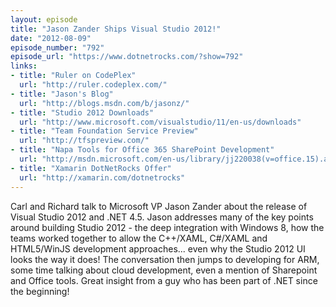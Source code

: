 ```yaml
---
layout: episode
title: "Jason Zander Ships Visual Studio 2012!"
date: "2012-08-09"
episode_number: "792"
episode_url: "https://www.dotnetrocks.com/?show=792"
links:
- title: "Ruler on CodePlex"
  url: "http://ruler.codeplex.com/"
- title: "Jason's Blog"
  url: "http://blogs.msdn.com/b/jasonz/"
- title: "Studio 2012 Downloads"
  url: "http://www.microsoft.com/visualstudio/11/en-us/downloads"
- title: "Team Foundation Service Preview"
  url: "http://tfspreview.com/"
- title: "Napa Tools for Office 365 SharePoint Development"
  url: "http://msdn.microsoft.com/en-us/library/jj220038(v=office.15).aspx"
- title: "Xamarin DotNetRocks Offer"
  url: "http://xamarin.com/dotnetrocks"
---
```


Carl and Richard talk to Microsoft VP Jason Zander about the release of Visual Studio 2012 and .NET 4.5. Jason addresses many of the key points around building Studio 2012 - the deep integration with Windows 8, how the teams worked together to allow the C++/XAML, C#/XAML and HTML5/WinJS development approaches... even why the Studio 2012 UI looks the way it does! The conversation then jumps to developing for ARM, some time talking about cloud development, even a mention of Sharepoint and Office tools. Great insight from a guy who has been part of .NET since the beginning!

